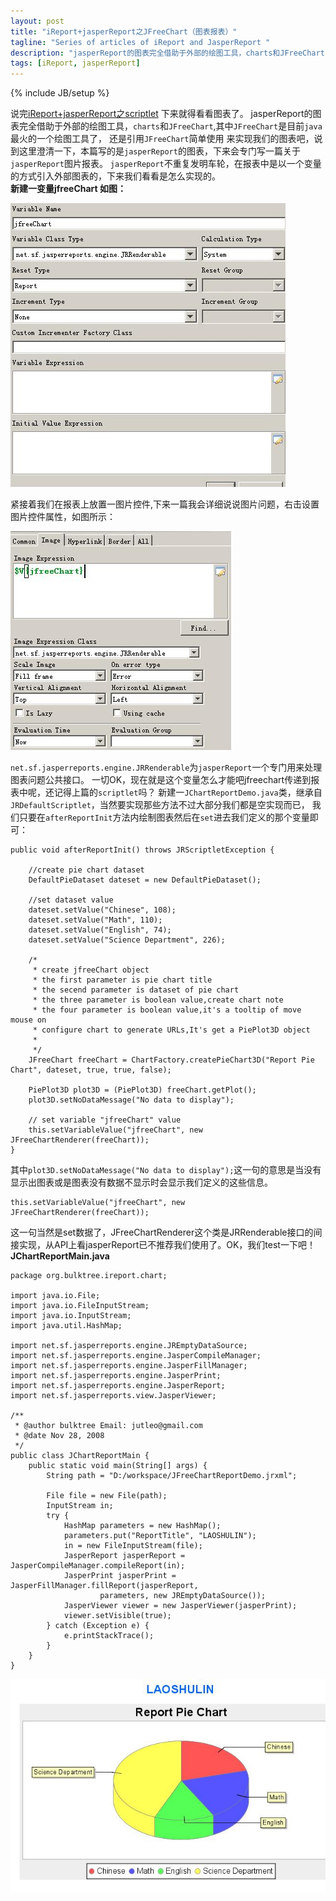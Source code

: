 ```yaml
---
layout: post
title: "iReport+jasperReport之JFreeChart（图表报表）"
tagline: "Series of articles of iReport and JasperReport "
description: "jasperReport的图表完全借助于外部的绘图工具，charts和JFreeChart,其中JFreeChart是目前java最火的一个绘图工具了，还是引用JFreeChart简单使用 来实现我们的图表吧"
tags: [iReport, jasperReport]
---
```

{% include JB/setup %}

说完[iReport+jasperReport之scriptlet](http://jutleo.github.io/2013/05/03/iReport-jasperReport-08/) 下来就得看看图表了。
jasperReport的图表完全借助于外部的绘图工具，`charts`和`JFreeChart`,其中`JFreeChart`是目前`java`最火的一个绘图工具了，
还是引用`JFreeChart`简单使用 来实现我们的图表吧，说到这里澄清一下，本篇写的是`jasperReport`的图表，下来会专门写一篇关于`jasperReport`图片报表。
`jasperReport`不重复发明车轮，在报表中是以一个变量的方式引入外部图表的，下来我们看看是怎么实现的。  
 **新建一变量jfreeChart 如图：**  

 ![显示效果](/static/img/20130502005.jpg) 

紧接着我们在报表上放置一图片控件,下来一篇我会详细说说图片问题，右击设置图片控件属性，如图所示：  

 ![显示效果](/static/img/20130502006.jpg) 
 
`net.sf.jasperreports.engine.JRRenderable`为`jasperReport`一个专门用来处理图表问题公共接口。
一切OK，现在就是这个变量怎么才能吧jfreechart传递到报表中呢，还记得上篇的`scriptlet`吗？
新建一`JChartReportDemo.java`类，继承自`JRDefaultScriptlet`，当然要实现那些方法不过大部分我们都是空实现而已，
我们只要在`afterReportInit`方法内绘制图表然后在`set`进去我们定义的那个变量即可：  
	
	public void afterReportInit() throws JRScriptletException {
        
        //create pie chart dataset
        DefaultPieDataset dateset = new DefaultPieDataset();

        //set dataset value
        dateset.setValue("Chinese", 108);
        dateset.setValue("Math", 110);
        dateset.setValue("English", 74);
        dateset.setValue("Science Department", 226);
        
        /*
         * create jfreeChart object
         * the first parameter is pie chart title
         * the secend parameter is dataset of pie chart
         * the three parameter is boolean value,create chart note
         * the four parameter is boolean value,it's a tooltip of move mouse on
         * configure chart to generate URLs,It's get a PiePlot3D object
         * 
         */
        JFreeChart freeChart = ChartFactory.createPieChart3D("Report Pie Chart", dateset, true, true, false);
        
        PiePlot3D plot3D = (PiePlot3D) freeChart.getPlot();
        plot3D.setNoDataMessage("No data to display");
        
        // set variable "jfreeChart" value
        this.setVariableValue("jfreeChart", new JFreeChartRenderer(freeChart));
    }
	
其中`plot3D.setNoDataMessage("No data to display");`这一句的意思是当没有显示出图表或是图表没有数据不显示时会显示我们定义的这些信息。  
	
	this.setVariableValue("jfreeChart", new JFreeChartRenderer(freeChart));
	
这一句当然是set数据了，JFreeChartRenderer这个类是JRRenderable接口的间接实现，从API上看jasperReport已不推荐我们使用了。OK，我们test一下吧！  
**JChartReportMain.java**  
	
	package org.bulktree.ireport.chart;

	import java.io.File;
	import java.io.FileInputStream;
	import java.io.InputStream;
	import java.util.HashMap;

	import net.sf.jasperreports.engine.JREmptyDataSource;
	import net.sf.jasperreports.engine.JasperCompileManager;
	import net.sf.jasperreports.engine.JasperFillManager;
	import net.sf.jasperreports.engine.JasperPrint;
	import net.sf.jasperreports.engine.JasperReport;
	import net.sf.jasperreports.view.JasperViewer;

	/**
	 * @author bulktree Email: jutleo@gmail.com
	 * @date Nov 28, 2008
	 */
	public class JChartReportMain {
		public static void main(String[] args) {
			String path = "D:/workspace/JFreeChartReportDemo.jrxml";

			File file = new File(path);
			InputStream in;
			try {
				HashMap parameters = new HashMap();
				parameters.put("ReportTitle", "LAOSHULIN");
				in = new FileInputStream(file);
				JasperReport jasperReport = JasperCompileManager.compileReport(in);
				JasperPrint jasperPrint = JasperFillManager.fillReport(jasperReport,
						parameters, new JREmptyDataSource());
				JasperViewer viewer = new JasperViewer(jasperPrint);
				viewer.setVisible(true);
			} catch (Exception e) {
				e.printStackTrace();
			}
		}
	}
	
![显示效果](/static/img/20130502007.jpg) 